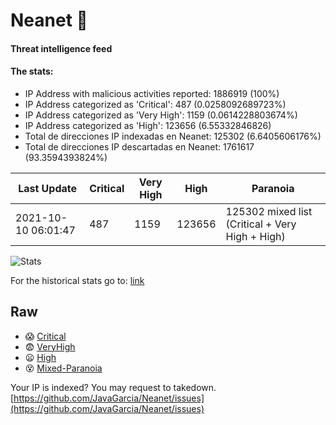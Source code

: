 # Neanet :hocho:
#### Threat intelligence feed
#### The stats:

- IP Address with malicious activities reported: 1886919 (100%)
- IP Address categorized as 'Critical':  487 (0.0258092689723%)
- IP Address categorized as 'Very High':  1159 (0.0614228803674%)
- IP Address categorized as 'High':  123656 (6.55332846826)
- Total de direcciones IP indexadas en Neanet:  125302 (6.6405606176%)
- Total de direcciones IP descartadas en Neanet:  1761617 (93.3594393824%)

| Last Update | Critical | Very High | High | Paranoia |
| --- | --- | --- | --- | --- |
| 2021-10-10 06:01:47 | 487 | 1159 | 123656 | 125302 mixed list (Critical + Very High + High)|

![Stats](https://docs.google.com/spreadsheets/d/e/2PACX-1vSnaNMIXVabIpDJjufMlzH7poXnshF3mgd8Is1g9ytUEzVsP5my4Trn8f-xkoLLQ38xpL3HtmUexLo6/pubchart?oid=501124687&format=image)

For the historical stats go to: [link](/stats.csv)
## Raw
- :scream: [Critical](https://raw.githubusercontent.com/JavaGarcia/Neanet/master/blacklists/neanet_critical.txt)
- :fearful: [VeryHigh](https://raw.githubusercontent.com/JavaGarcia/Neanet/master/blacklists/neanet_veryHigh.txtt)
- :frowning: [High](https://raw.githubusercontent.com/JavaGarcia/Neanet/master/blacklists/neanet_high.txt)
- :dizzy_face: [Mixed-Paranoia](https://raw.githubusercontent.com/JavaGarcia/Neanet/master/blacklists/neanet_all.txt)


Your IP is indexed? You may request to takedown. [https://github.com/JavaGarcia/Neanet/issues](https://github.com/JavaGarcia/Neanet/issues)










































































































































































































































































































































































































































































































































































































































































































































































































































































































































































































































































































































































































































































































































































































































































































































































































































































































































































































































































































































































































































































































































































































































































































































































































































































































































































































































































































































































































































































































































































































































































































































































































































































































































































































































































































































































































































































































































































































































































































































































































































































































































































































































































































































































































































































































































































































































































































































































































































































































































































































































































































































































































































































































































































































































































































































































































































































































































































































































































































































































































































































































































































































































































































































































































































































































































































































































































































































































































































































































































































































































































































































































































































































































































































































































































































































































































































































































































































































































































































































































































































































































































































































































































































































































































































































































































































































































































































































































































































































































































































































































































































































































































































































































































































































































































































































































